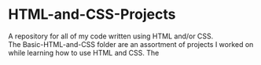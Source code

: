 # HTML-and-CSS-Projects
A repository for all of my code written using HTML and/or CSS.<br>
The Basic-HTML-and-CSS folder are an assortment of projects I worked on while learning how to use HTML and CSS.
The
